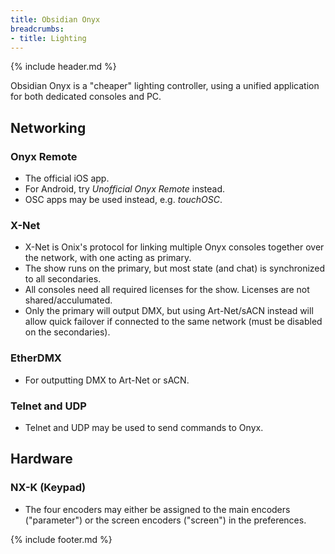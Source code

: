 ```yaml
---
title: Obsidian Onyx
breadcrumbs:
- title: Lighting
---
```

{% include header.md %}

Obsidian Onyx is a "cheaper" lighting controller, using a unified application for both dedicated consoles and PC.

## Networking

### Onyx Remote

- The official iOS app.
- For Android, try *Unofficial Onyx Remote* instead.
- OSC apps may be used instead, e.g. *touchOSC*.

### X-Net

- X-Net is Onix's protocol for linking multiple Onyx consoles together over the network, with one acting as primary.
- The show runs on the primary, but most state (and chat) is synchronized to all secondaries.
- All consoles need all required licenses for the show. Licenses are not shared/acculumated.
- Only the primary will output DMX, but using Art-Net/sACN instead will allow quick failover if connected to the same network (must be disabled on the secondaries).

### EtherDMX

- For outputting DMX to Art-Net or sACN.

### Telnet and UDP

- Telnet and UDP may be used to send commands to Onyx.

## Hardware

### NX-K (Keypad)

- The four encoders may either be assigned to the main encoders ("parameter") or the screen encoders ("screen") in the preferences.

{% include footer.md %}
